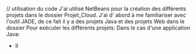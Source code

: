 // utilisation du code 
J'ai utilisé NetBeans pour la création des différents projets dans le dossier Projet_Cloud. 
J'ai d' abord à me familiariser avec l'outil JADE, de ce fait il y a des projets Java et des projets Web dans le dossier 
Pour exécuter les différents projets:
Dans le cas d'une application Java:
- Il 

